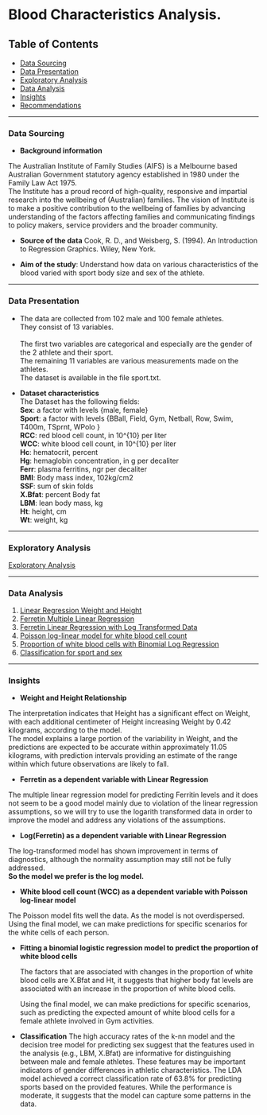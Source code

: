 # Blood Characteristics Analysis.

## Table of Contents

* [Data Sourcing](#data-sourcing)
* [Data Presentation](#data-presentation)
* [Exploratory Analysis](#exploratory-analysis)
* [Data Analysis](#data-analysis)
* [Insights](#insights)
* [Recommendations](#recommendations)

- - - -

### Data Sourcing

* **Background information**
  
The Australian Institute of Family Studies (AIFS) is a Melbourne based Australian Government statutory agency established in 1980 under the Family 
Law Act 1975.\
The Institute has a proud record of high-quality, responsive and impartial research into the wellbeing of (Australian) families. The vision of Institute is to make a 
positive contribution to the wellbeing of families by advancing understanding of the factors affecting families and communicating findings to policy makers, service 
providers and the broader community.

* **Source of the data**
Cook, R. D., and Weisberg, S. (1994). An Introduction to Regression Graphics. Wiley, New York.


* **Aim of the study**:
 Understand how data on various characteristics of the blood varied with sport body size and sex of the athlete.

- - - -

### Data Presentation

* The data are collected from 102 male and 100 female athletes.\
They consist of 13 variables.\
<br>The first two variables are categorical and especially are the gender of the 2 athlete and their sport.<br /> 
The remaining 11 variables are various measurements made on the athletes. \
The dataset is available in the file sport.txt.

* **Dataset characteristics**
<br>The Dataset has the following fields: <br /> 
**Sex**: a factor with levels {male, female}\
**Sport**: a factor with levels {BBall, Field, Gym, Netball, Row, Swim, T400m, TSprnt, WPolo }\
**RCC**: red blood cell count, in 10^{10} per liter\
**WCC**: white blood cell count, in 10^{10} per liter\
**Hc**: hematocrit, percent\
**Hg**: hemaglobin concentration, in g per decaliter\
**Ferr**: plasma ferritins, ngr per decaliter\
**BMI**: Body mass index, 102kg/cm2\
**SSF**: sum of skin folds\
**X.Bfat**: percent Body fat\
**LBM**: lean body mass, kg\
**Ht**: height, cm\
**Wt**: weight, kg

- - - -

### Exploratory Analysis

   [Exploratory Analysis](/ExploratoryAnalysis.md)
   
----

### Data Analysis

1. [Linear Regression Weight and Height](/WeightHeightLinearRegression.md)
2. [Ferretin Multiple Linear Regression](/FerretinLR.md)
3. [Ferretin Linear Regression with Log Transformed Data](/FerretinLogLR.md)
4. [Poisson log-linear model for white blood cell count](/GLMforWCC.md)
5. [Proportion of white blood cells with Binomial Log Regression](/BinomialForWCC.md)
6. [Classification for sport and sex](/ClassificationSportSex.md)

----
### Insights

- **Weight and Height Relationship**
  
The interpretation indicates that Height has a significant effect on Weight, with each additional centimeter of Height increasing Weight by 0.42 kilograms, according to the model.  
The model explains a large portion of the variability in Weight, and the predictions are expected to be accurate within approximately 11.05 kilograms, with prediction intervals providing an estimate of the range within which future observations are likely to fall.

- **Ferretin as a dependent variable with Linear Regression**
  
The multiple linear regression model for predicting Ferritin levels and it does not seem to be a good model mainly due to violation of the linear regression assumptions, so we will try to use the logarith transformed data in order to improve the model and address any violations of the assumptions.

- **Log(Ferretin) as a dependent variable with Linear Regression**
  
 The log-transformed model has shown improvement in terms of diagnostics, although the normality assumption may still not be fully addressed.  
 **So the model we prefer is the log model.**  

 
 - **White blood cell count (WCC) as a dependent variable with Poisson log-linear model**

  The Poisson model fits well the data. As the model is not overdispersed.  
  Using the final model, we can make predictions for specific scenarios for the white cells of each person.  
  


- **Fitting a binomial logistic regression model to predict the proportion of white blood cells**
  
  The factors that are associated with changes in the proportion of white blood cells are X.Bfat and Ht, it suggests that higher body fat levels are associated with an increase in the proportion of white blood cells.

  Using the final model, we can make predictions for specific scenarios, such as predicting the expected amount of white blood cells for a female athlete involved in Gym activities.

- **Classification**
  The high accuracy rates of the k-nn model and the decision tree model for predicting sex suggest that the features used in the analysis (e.g., LBM, X.Bfat) are informative for distinguishing between male and female athletes. These features may be important indicators of gender differences in athletic characteristics.
  The LDA model achieved a correct classification rate of 63.8% for predicting sports based on the provided features. While the performance is moderate, it suggests that the model can capture some patterns in the data.
